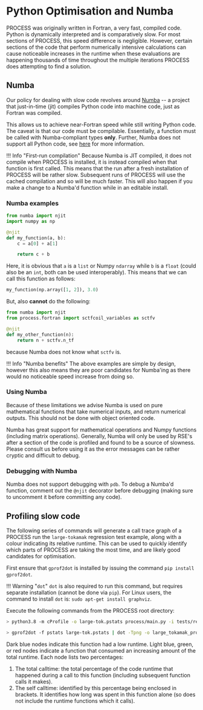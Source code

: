 # Python Optimisation and Numba
PROCESS was originally written in Fortran, a very fast, compiled code. Python is dynamically 
interpreted and is comparatively slow. For most sections of PROCESS, this speed difference is 
negligible. However, certain sections of the code that perform numerically intensive calculations 
can cause noticeable increases in the runtime when these evaluations are happening thousands of 
time throughout the multiple iterations PROCESS does attempting to find a solution.

## Numba

Our policy for dealing with slow code revolves around [Numba](https://numba.readthedocs.io/en/stable/index.html) 
-- a project that just-in-time (jit) compiles Python code into machine code, just as Fortran was compiled.

This allows us to achieve near-Fortran speed while still writing Python code. The caveat is that our 
code must be compilable. Essentially, a function must be called with Numba-compliant types **only**. 
Further, Numba does not support all Python code, see [here](https://numba.readthedocs.io/en/stable/reference/pysupported.html) 
for more information.

!!! Info "First-run compilation"
    Because Numba is JIT compiled, it does not compile when PROCESS is installed, it is instead 
    compiled when that function is first called. This means that the run after a fresh installation 
    of PROCESS will be rather slow. Subsequent runs of PROCESS will use the cached compilation and 
    so will be much faster. This will also happen if you make a change to a Numba'd function while 
    in an editable install.

### Numba examples

```python
from numba import njit
import numpy as np

@njit
def my_function(a, b):
    c = a[0] + a[1]

    return c + b
```

Here, it is obvious that `a` is a `list` or Numpy `ndarray` while `b` is a `float` (could also be 
an `int`, both can be used interoperably). This means that we can call this function as follows:

```python
my_function(np.array([1, 2]), 3.0)
```

But, also **cannot** do the following:

```python
from numba import njit
from process.fortran import sctfcoil_variables as sctfv

@njit
def my_other_function(n):
    return n + sctfv.n_tf
```

because Numba does not know what `sctfv` is.

!!! Info "Numba benefits"
    The above examples are simple by design, however this also means they are poor candidates for 
    Numba'ing as there would no noticeable speed increase from doing so.

### Using Numba

Because of these limitations we advise Numba is used on pure mathematical functions that take 
numerical inputs, and return numerical outputs. This should not be done with object oriented code.

Numba has great support for mathematical operations and Numpy functions (including matrix 
operations). Generally, Numba will only be used by RSE's after a section of the code is profiled 
and found to be a source of slowness. Please consult us before using it as the error messages can 
be rather cryptic and difficult to debug.

### Debugging with Numba

Numba does not support debugging with `pdb`. To debug a Numba'd function, comment out the `@njit` 
decorator before debugging (making sure to uncomment it before committing any code).

## Profiling slow code

The following series of commands will generate a call trace graph of a PROCESS run the `large-tokamak` 
regression test example, along with a colour indicating its relative runtime. This can be used to 
quickly identify which parts of PROCESS are taking the most time, and are likely good candidates 
for optimisation. 

First ensure that `gprof2dot` is installed by issuing the command `pip install gprof2dot`.

!!! Warning "`dot`"
    `dot` is also required to run this command, but requires separate installation (cannot be done 
    via `pip`). For Linux users, the command to install `dot` is: `sudo apt-get install graphviz`.

Execute the following commands from the PROCESS root directory:

```bash
> python3.8 -m cProfile -o large-tok.pstats process/main.py -i tests/regression/scenarios/large-tokamak/IN.DAT

> gprof2dot -f pstats large-tok.pstats | dot -Tpng -o large_tokamak_profile.png
```

Dark blue nodes indicate this function had a low runtime. Light blue, green, or red nodes indicate 
a function that consumed an increasing amount of the total runtime. Each node lists two percentages:

1. The total calltime: the total percentage of the code runtime that happened during a call to 
   this function (including subsequent function calls it makes).
2. The self calltime: identified by this percentage being enclosed in brackets. It identifies how 
   long was spent in this function alone (so does not include the runtime functions which it calls).
   